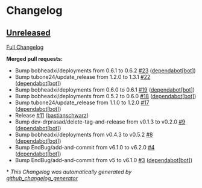 # Changelog

## [Unreleased](https://github.com/codenamephp/template.chef.cookbook/tree/HEAD)

[Full Changelog](https://github.com/codenamephp/template.chef.cookbook/compare/7f17c593bb1b834304b9a066be896109d46be7c1...HEAD)

**Merged pull requests:**

- Bump bobheadxi/deployments from 0.6.1 to 0.6.2 [\#23](https://github.com/codenamephp/template.chef.cookbook/pull/23) ([dependabot[bot]](https://github.com/apps/dependabot))
- Bump tubone24/update\_release from 1.2.0 to 1.3.1 [\#22](https://github.com/codenamephp/template.chef.cookbook/pull/22) ([dependabot[bot]](https://github.com/apps/dependabot))
- Bump bobheadxi/deployments from 0.6.0 to 0.6.1 [\#19](https://github.com/codenamephp/template.chef.cookbook/pull/19) ([dependabot[bot]](https://github.com/apps/dependabot))
- Bump bobheadxi/deployments from 0.5.2 to 0.6.0 [\#18](https://github.com/codenamephp/template.chef.cookbook/pull/18) ([dependabot[bot]](https://github.com/apps/dependabot))
- Bump tubone24/update\_release from 1.1.0 to 1.2.0 [\#17](https://github.com/codenamephp/template.chef.cookbook/pull/17) ([dependabot[bot]](https://github.com/apps/dependabot))
- Release [\#11](https://github.com/codenamephp/template.chef.cookbook/pull/11) ([bastianschwarz](https://github.com/bastianschwarz))
- Bump dev-drprasad/delete-tag-and-release from v0.1.3 to v0.2.0 [\#9](https://github.com/codenamephp/template.chef.cookbook/pull/9) ([dependabot[bot]](https://github.com/apps/dependabot))
- Bump bobheadxi/deployments from v0.4.3 to v0.5.2 [\#8](https://github.com/codenamephp/template.chef.cookbook/pull/8) ([dependabot[bot]](https://github.com/apps/dependabot))
- Bump EndBug/add-and-commit from v6.1.0 to v6.2.0 [\#4](https://github.com/codenamephp/template.chef.cookbook/pull/4) ([dependabot[bot]](https://github.com/apps/dependabot))
- Bump EndBug/add-and-commit from v5 to v6.1.0 [\#3](https://github.com/codenamephp/template.chef.cookbook/pull/3) ([dependabot[bot]](https://github.com/apps/dependabot))



\* *This Changelog was automatically generated by [github_changelog_generator](https://github.com/github-changelog-generator/github-changelog-generator)*
